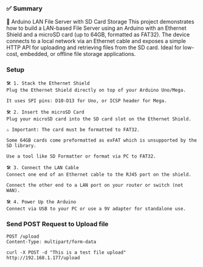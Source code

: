 ### ✅ Summary
📁 Arduino LAN File Server with SD Card Storage
This project demonstrates how to build a LAN-based File Server using an Arduino with an Ethernet Shield and a microSD card (up to 64GB, formatted as FAT32). The device connects to a local network via an Ethernet cable and exposes a simple HTTP API for uploading and retrieving files from the SD card. Ideal for low-cost, embedded, or offline file storage applications.


### Setup 
```text
🛠️ 1. Stack the Ethernet Shield
Plug the Ethernet Shield directly on top of your Arduino Uno/Mega.

It uses SPI pins: D10-D13 for Uno, or ICSP header for Mega.

🛠️ 2. Insert the microSD Card
Plug your microSD card into the SD card slot on the Ethernet Shield.

⚠️ Important: The card must be formatted to FAT32.

Some 64GB cards come preformatted as exFAT which is unsupported by the SD library.

Use a tool like SD Formatter or format via PC to FAT32.

🛠️ 3. Connect the LAN Cable
Connect one end of an Ethernet cable to the RJ45 port on the shield.

Connect the other end to a LAN port on your router or switch (not WAN).

🛠️ 4. Power Up the Arduino
Connect via USB to your PC or use a 9V adapter for standalone use.
```

### Send POST Request to Upload file
```text
POST /upload
Content-Type: multipart/form-data
```
```ssh
curl -X POST -d "This is a test file upload" http://192.168.1.177/upload
```
